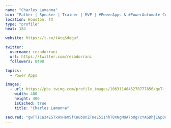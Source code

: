```yaml
---
name: "Charles Lamanna"
bio: "Father | Speaker | Trainer | MVP | #PowerApps & #PowerAutomate Community Super User | YouTuber Right-pointing triangle http://youtube.com/c/rezadorrani | Learn - Share - Clockwise rightwards and leftwards open circle arrows"
location: Houston, TX
type: "profile"
heat: 184

website: https://t.co/tAcqSdqguf

twitter:
  username: rezadorrani
  url: https://twitter.com/rezadorrani
  followers: 8498

topics:
  - Power Apps

images:
  - url: https://pbs.twimg.com/profile_images/1063114045270777856/qeT-jpWr_400x400.jpg
    width: 400
    height: 400
    isCached: true
    title: "Charles Lamanna"

secured: "gwTTICa34ESTxHVHemSfKHub8nZTneE5i1hhT0XNgMUA7bOg/cYAGDhj1Gp0c5QiwYawZMF+KkGrgv6eNjN+HakGH8KyUI8PayNFDURd0wnhFv5SM3+55WcFMI6ie2QgfbqkBc/251JW45/OoPgP3AolvkJ8X5I9Fhcq/jTEJCC4JP7CTTz/bKeKD984VqWdMAhO6ZW+wuXnc4NoujiOvEPNEKNdRreA/UM8oJjF6396659/ss4PHhHjVua2Vt0dVeHOH+HBuJH+yB7wHIMsv3b42K9bFkZ8h2AC3SgP1wX9txiKJoo7GuJaubviArQ7+xe31cBKAoci7/yX3j/bUvq8DyC6Ntr4D36RuXkpaGDLZSA9xtU1fPaD51dVa0oDdMf1yC/2fm60apbWkl26KzJbEtWfS3bA15iX7fjZ7fk=;sAGGVLUywXJw8iXI10ZL5w=="
---
```


